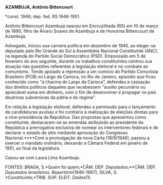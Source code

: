 **AZAMBUJA, Antônio Bittencourt**

\*const. 1946; dep. fed. RS 1946-1951.

Antônio Bittencourt Azambuja nasceu em Encruzilhada (RS) em 10 de março
de 1890, filho de Álvaro Soares de Azambuja e de Honorina Bittencourt de
Azambuja.

Advogado, iniciou sua carreira política em dezembro de 1945, ao
eleger-se deputado pelo Rio Grande do Sul à Assembléia Nacional
Constituinte (ANC), na legenda do Partido Social Democrático (PSD).
Empossado em 5 de fevereiro do ano seguinte, durante os trabalhos
constituintes centrou sua atuação nas questões referentes à legislação
eleitoral e no combate ao comunismo. Tendo apoiado a repressão a um
comício do Partido Comunista Brasileiro (PCB) no Largo da Carioca, no
Rio de Janeiro, episódio que ficou conhecido como “a chacina do Largo da
Carioca”, defendeu a cassação dos direitos políticos daqueles que
recebessem “auxílio pecuniário ou apreciável soma em dinheiro, com o fim
de desenvolver e propagar no país doutrinas subversivas da pátria e do
regime”.

Em relação à legislação eleitoral, defendeu a permissão para o
lançamento de candidaturas avulsas e foi contrário à realização de
eleições diretas para a vice-presidência da República. Das propostas que
apresentou como constituinte, destacaram-se as emendas atribuindo ao
presidente da República a prerrogativa exclusiva de nomear os
interventores federais e de declarar o estado de sítio mediante
aprovação do Congresso Nacional.****Com a promulgação da nova Carta
(18/9/1946), passou a exercer o mandato ordinário, deixando a Câmara
Federal em janeiro de 1951, ao final da legislatura.

Casou-se com Laura Lima Azambuja.

FONTES: BRAGA, S.*Quem foi quem;*CÂM. DEP. *Deputados*;**CÂM. DEP.
*Deputados brasileiros.* *Repertório*(1946-1967); SILVA, G.
*Constituinte;*TRIB. SUP. ELEIT. *Dados*(1).

 
